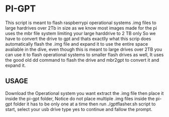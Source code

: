 # PI-GPT
This script is meant to flash raspberrypi operational systems .img files to large hardrives over 2Tb in size 
as we know most images made for the pi uses the mbr file system limiting your large harddrive to 2 TB only 
So we have to convert the drive to gpt and thats exactlly what this scrip does automatically flash the .img file
and expand it to use the entire space avaliable in the dive, even though this is meant to large drives over 2TB 
you can use it to flash operational systems to smaller flash drives as well,
It uses the good old dd command to flash the drive and mbr2gpt to convert it and expand it. 

## USAGE
Download the Operational system you want extract the .img file then place it inside the pi-gpt folder,
Notice do not place multiple .img files inside the pi-gpt folder it has to be only one at a time
then run ./gptflasher.sh script to start,
select your usb drive type yes to continue and fallow the prompt.
